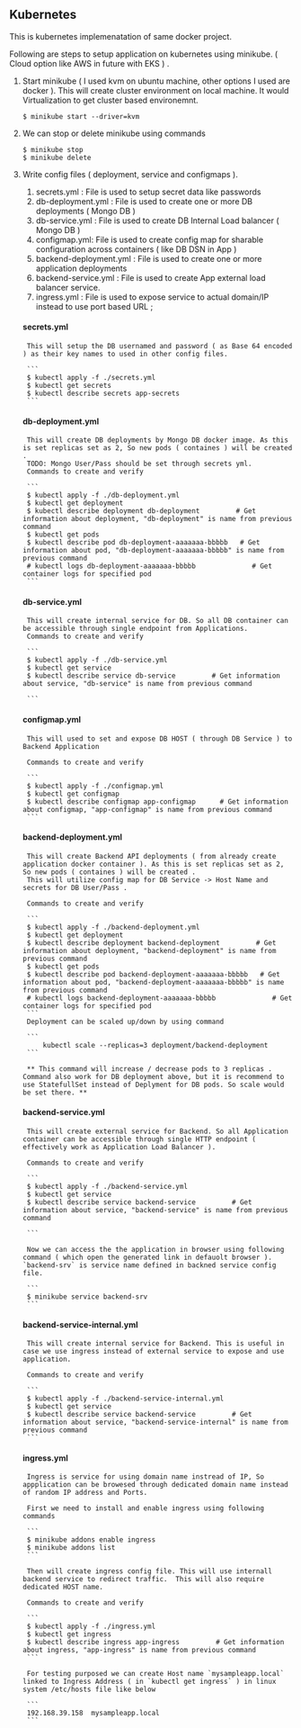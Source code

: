 ## Kubernetes

This is kubernetes implemenatation of same docker project. 

Following are steps to setup application on kubernetes using minikube. ( Cloud option like AWS in future with EKS ) . 

1. Start minikube ( I used kvm on ubuntu machine, other options I used are docker  ). This will create cluster environment on local machine. It would Virtualization to get cluster based environemnt.  

    ```
    $ minikube start --driver=kvm
    ```

2. We can stop or delete minikube using commands

    ```
    $ minikube stop 
    $ minikube delete 
    ```

3. Write config files ( deployment, service and configmaps ). 

    1. secrets.yml : File is used to setup secret data like passwords
    2. db-deployment.yml : File is used to create one or more DB deployments  ( Mongo DB ) 
    3. db-service.yml : File is used to create DB Internal Load balancer ( Mongo DB )
    4. configmap.yml: File is used to create config map for sharable configuration across containers ( like DB DSN in App )
    5. backend-deployment.yml : File is used to create one or more application deployments 
    6. backend-service.yml : File is used to create App external load balancer service. 
    7. ingress.yml : File is used to expose service to actual domain/IP instead to use port based URL ;  

    #### secrets.yml
        This will setup the DB usernamed and password ( as Base 64 encoded ) as their key names to used in other config files.

        ```    
        $ kubectl apply -f ./secrets.yml
        $ kubectl get secrets
        $ kubectl describe secrets app-secrets
        ```
    #### db-deployment.yml

        This will create DB deployments by Mongo DB docker image. As this is set replicas set as 2, So new pods ( containes ) will be created . 
        TODO: Mongo User/Pass should be set through secrets yml.
        Commands to create and verify 

        ```
        $ kubectl apply -f ./db-deployment.yml
        $ kubectl get deployment
        $ kubectl describe deployment db-deployment         # Get information about deployment, "db-deployment" is name from previous command
        $ kubectl get pods         
        $ kubectl describe pod db-deployment-aaaaaaa-bbbbb   # Get information about pod, "db-deployment-aaaaaaa-bbbbb" is name from previous command
        # kubectl logs db-deployment-aaaaaaa-bbbbb              # Get container logs for specified pod    
        ```

    #### db-service.yml

        This will create internal service for DB. So all DB container can be accessible through single endpoint from Applications.  
        Commands to create and verify 

        ```
        $ kubectl apply -f ./db-service.yml
        $ kubectl get service
        $ kubectl describe service db-service         # Get information about service, "db-service" is name from previous command
            
        ```

    #### configmap.yml

        This will used to set and expose DB HOST ( through DB Service ) to Backend Application

        Commands to create and verify 

        ```
        $ kubectl apply -f ./configmap.yml
        $ kubectl get configmap
        $ kubectl describe configmap app-configmap      # Get information about configmap, "app-configmap" is name from previous command
        ```

    #### backend-deployment.yml

        This will create Backend API deployments ( from already create application docker container ). As this is set replicas set as 2, So new pods ( containes ) will be created . 
        This will utilize config map for DB Service -> Host Name and secrets for DB User/Pass .

        Commands to create and verify 

        ```
        $ kubectl apply -f ./backend-deployment.yml
        $ kubectl get deployment
        $ kubectl describe deployment backend-deployment         # Get information about deployment, "backend-deployment" is name from previous command
        $ kubectl get pods         
        $ kubectl describe pod backend-deployment-aaaaaaa-bbbbb   # Get information about pod, "backend-deployment-aaaaaaa-bbbbb" is name from previous command
        # kubectl logs backend-deployment-aaaaaaa-bbbbb              # Get container logs for specified pod    
        ```
        Deployment can be scaled up/down by using command

        ```
            kubectl scale --replicas=3 deployment/backend-deployment
        ```

        ** This command will increase / decrease pods to 3 replicas . Command also work for DB deployment above, but it is recommend to use StatefullSet instead of Deplyment for DB pods. So scale would be set there. **     

    #### backend-service.yml

        This will create external service for Backend. So all Application container can be accessible through single HTTP endpoint ( effectively work as Application Load Balancer ).  

        Commands to create and verify 

        ```
        $ kubectl apply -f ./backend-service.yml
        $ kubectl get service
        $ kubectl describe service backend-service         # Get information about service, "backend-service" is name from previous command
            
        ```

        Now we can access the the application in browser using following command ( which open the generated link in defauolt browser ). `backend-srv` is service name defined in backned service config file.

        ```
        $ minikube service backend-srv
        ```

    #### backend-service-internal.yml

        This will create internal service for Backend. This is useful in  case we use ingress instead of external service to expose and use application.  

        Commands to create and verify 

        ```
        $ kubectl apply -f ./backend-service-internal.yml
        $ kubectl get service
        $ kubectl describe service backend-service         # Get information about service, "backend-service-internal" is name from previous command
        ```   

    #### ingress.yml
        Ingress is service for using domain name instread of IP, So appplication can be browesed through dedicated domain name instead of random IP address and Ports.    

        First we need to install and enable ingress using following commands

        ```
        $ minikube addons enable ingress
        $ minikube addons list
        ```

        Then will create ingress config file. This will use internall backend service to redirect traffic.  This will also require dedicated HOST name. 

        Commands to create and verify 

        ```
        $ kubectl apply -f ./ingress.yml
        $ kubectl get ingress
        $ kubectl describe ingress app-ingress         # Get information about ingress, "app-ingress" is name from previous command
        ```   

        For testing purposed we can create Host name `mysampleapp.local` linked to Ingress Address ( in `kubectl get ingress` ) in linux system /etc/hosts file like below

        ```
        192.168.39.158  mysampleapp.local    
        ``` 

